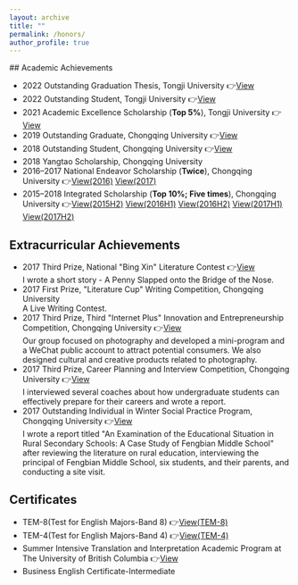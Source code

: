 ```yaml
---
layout: archive
title: ""
permalink: /honors/
author_profile: true
---
```

<link rel="stylesheet" href="/assets/css/item.css">
## Academic Achievements

- 2022 Outstanding Graduation Thesis, Tongji University 👉[View](/honors/image1.jpeg)
- 2022 Outstanding Student, Tongji University 👉[View](/honors/image2.png)
- 2021 Academic Excellence Scholarship (**Top 5%**), Tongji University 👉[View](/honors/image3.png)
- 2019 Outstanding Graduate, Chongqing University 👉[View](/honors/image4.jpeg)
- 2018 Outstanding Student, Chongqing University 👉[View](/honors/image5.png)
- 2018 Yangtao Scholarship, Chongqing University
- 2016–2017 National Endeavor Scholarship (**Twice**), Chongqing University 👉[View(2016)](/honors/image6.png) [View(2017)](/honors/image7.jpeg)
- 2015–2018 Integrated Scholarship (**Top 10%; Five times**), Chongqing University 👉[View(2015H2)](/honors/image8.png) [View(2016H1)](/honors/image9.png) [View(2016H2)](/honors/image10.png) [View(2017H1)](/honors/image11.png) [View(2017H2)](/honors/image12.jpeg)

<h2>Extracurricular Achievements</h2>
<ul>
  <li class="item">
    2017 Third Prize, National "Bing Xin" Literature Contest
    👉<a href="/honors/image13.png" class="view-link">View</a>
    <div class="description">
      I wrote a short story - A Penny Slapped onto the Bridge of the Nose.
    </div>
  </li>
  <li class="item">
    2017 First Prize, "Literature Cup" Writing Competition, Chongqing University
    <div class="description">
      A Live Writing Contest.
    </div>
  </li>
  <li class="item">
    2017 Third Prize, Third "Internet Plus" Innovation and Entrepreneurship Competition, Chongqing University
    👉<a href="/honors/image14.png" class="view-link">View</a>
    <div class="description">
      Our group focused on photography and developed a mini-program and a WeChat public account to attract potential consumers. We also designed cultural and creative products related to photography.
    </div>
  </li>
  <li class="item">
    2017 Third Prize, Career Planning and Interview Competition, Chongqing University
    👉<a href="/honors/image15.png" class="view-link">View</a>
    <div class="description">
      I interviewed several coaches about how undergraduate students can effectively prepare for their careers and wrote a report.
    </div>
  </li>
  <li class="item">
    2017 Outstanding Individual in Winter Social Practice Program, Chongqing University
    👉<a href="/honors/image16.png" class="view-link">View</a>
    <div class="description">
      I wrote a report titled "An Examination of the Educational Situation in Rural Secondary Schools: A Case Study of Fengbian Middle School" after reviewing the literature on rural education, interviewing the principal of Fengbian Middle School, six students, and their parents, and conducting a site visit.
    </div>
  </li>
</ul>

## Certificates

- TEM-8(Test for English Majors-Band 8) 👉[View(TEM-8)](/honors/image23.png)
- TEM-4(Test for English Majors-Band 4) 👉[View(TEM-4)](/honors/image22.png)
- Summer Intensive Translation and Interpretation Academic Program at The University of British Columbia 👉[View](/honors/image24.png)
- Business English Certificate-Intermediate

